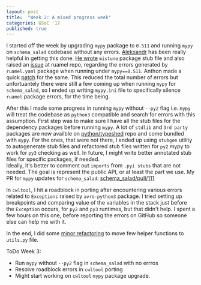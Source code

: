 ```yaml
---
layout: post
title:  "Week 2: A mixed progress week"
categories: GSoC '17
published: true
---
```


I started off the week by upgrading ``mypy`` package to ``0.511`` and running ``mypy`` on ``schema_salad`` codebase without any errors. [Alekxandr](https://github.com/AleksandrSl) has been really helpful in getting this done. [He wrote](https://github.com/common-workflow-language/schema_salad/pull/111/commits/f59a2ff4d2d7e6b1554554f95a2267fa3cc0cc3f) ``mistune`` package stub file and also raised an [issue](https://bitbucket.org/ruamel/yaml/issues/123/update-type-annotations) at ruamel repo, regarding the errors generated by ``ruamel.yaml`` package when running under ``mypy==0.511``. Anthon made a quick [patch](https://bitbucket.org/ruamel/yaml/commits/f3c06faabd8c) for the same.
This reduced the total number of errors but unfortuantely there were still a few coming up when running ``mypy`` for ``schema_salad``, so I ended up writing ``mypy.ini`` file to specifically silence ``ruamel`` package errors, for the time being.

After this I made some progress in running ``mypy`` without ``--py2`` flag i.e. ``mypy`` will treat the codebase as ``python3`` compatible and search for errors with this assumption. First step was to make sure I have all the stub files for the dependency packages before running ``mypy``. A lot of ``stdlib`` and ``3rd party`` packages are now availble on [python/typeshed](https://github.com/python/typeshed) repo and come bundled with ``mypy``. For the ones, that were not there, I ended up using ``stubgen`` utility to autogenerate stub files and refactored stub files written for ``py2`` mypy to work for ``py3`` checking as well. In future, I might write better annotated stub files for specific packages, if needed.  
Ideally, it's better to comment out ``imports`` from  ``.pyi stubs`` that are not needed. The goal is represent the public API, or at least the part we use. My PR for ``mypy`` updates for ``schema_salad``: [schema_salad/pull/111](https://github.com/common-workflow-language/)

In ``cwltool``, I hit a roadblock in porting after encountering various errors related to ``Exceptions`` raised by ``avro-python3`` package. I tried setting up breakpoints and comparing value of the variables in the stack just before the ``Exception`` occurs, for ``py2`` and ``py3`` runtimes, but that didn't help. I spent a few hours on this one, before reporting the errors on GitHub so someone else can help me with it.   

In the end, I did some [minor refactoring](https://github.com/common-workflow-language/schema_salad/pull/114) to move few helper functions to ``utils.py`` file.

ToDo Week 3:

- Run ``mypy`` without ``--py2`` flag in ``schema_salad`` with no errros
- Resolve roadblock errors in ``cwltool`` porting
- Might start working on ``cwltool`` ``mypy`` package upgrade.  
